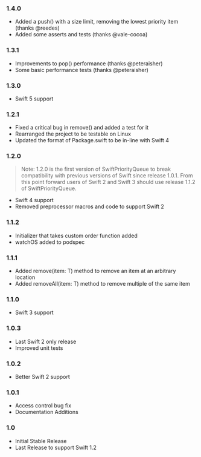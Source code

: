 ### 1.4.0
- Added a push() with a size limit, removing the lowest priority item (thanks @reedes)
- Added some asserts and tests (thanks @vale-cocoa)

### 1.3.1
- Improvements to pop() performance (thanks @peteraisher)
- Some basic performance tests (thanks @peteraisher)

### 1.3.0
- Swift 5 support

### 1.2.1
- Fixed a critical bug in remove() and added a test for it
- Rearranged the project to be testable on Linux
- Updated the format of Package.swift to be in-line with Swift 4

### 1.2.0
> Note: 1.2.0 is the first version of SwiftPriorityQueue to break compatibility with previous versions of Swift since release 1.0.1. From this point forward users of Swift 2 and Swift 3 should use release 1.1.2 of SwiftPriorityQueue.

- Swift 4 support
- Removed preprocessor macros and code to support Swift 2

### 1.1.2
- Initializer that takes custom order function added
- watchOS added to podspec

### 1.1.1
- Added remove(item: T) method to remove an item at an arbitrary location
- Added removeAll(item: T) method to remove multiple of the same item

### 1.1.0
- Swift 3 support

### 1.0.3
- Last Swift 2 only release
- Improved unit tests

### 1.0.2
- Better Swift 2 support

### 1.0.1
- Access control bug fix
- Documentation Additions

### 1.0
- Initial Stable Release
- Last Release to support Swift 1.2

